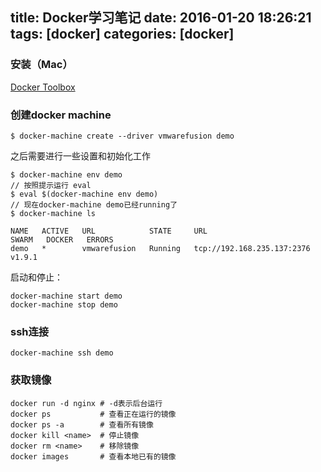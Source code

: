 title: Docker学习笔记
date: 2016-01-20 18:26:21
tags: [docker]
categories: [docker]
---

### 安装（Mac）
[Docker Toolbox](https://docs.docker.com/engine/installation/mac/)


### 创建docker machine
```
$ docker-machine create --driver vmwarefusion demo
```
<!--more-->

之后需要进行一些设置和初始化工作
```
$ docker-machine env demo
// 按照提示运行 eval
$ eval $(docker-machine env demo)
// 现在docker-machine demo已经running了
$ docker-machine ls

NAME   ACTIVE   URL            STATE     URL                          SWARM   DOCKER   ERRORS
demo   *        vmwarefusion   Running   tcp://192.168.235.137:2376           v1.9.1
```

启动和停止：
```
docker-machine start demo
docker-machine stop demo
```

### ssh连接

```
docker-machine ssh demo
```

### 获取镜像
```
docker run -d nginx # -d表示后台运行
docker ps           # 查看正在运行的镜像
docker ps -a        # 查看所有镜像
docker kill <name>  # 停止镜像
docker rm <name>    # 移除镜像
docker images       # 查看本地已有的镜像
```


